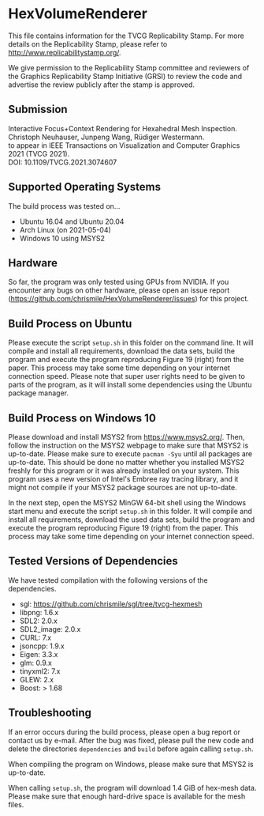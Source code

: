 # HexVolumeRenderer

This file contains information for the TVCG Replicability Stamp.
For more details on the Replicability Stamp, please refer to http://www.replicabilitystamp.org/.

We give permission to the Replicability Stamp committee and reviewers of the Graphics Replicability Stamp Initiative
(GRSI) to review the code and advertise the review publicly after the stamp is approved.


## Submission

Interactive Focus+Context Rendering for Hexahedral Mesh Inspection. \
Christoph Neuhauser, Junpeng Wang, Rüdiger Westermann. \
to appear in IEEE Transactions on Visualization and Computer Graphics 2021 (TVCG 2021). \
DOI: 10.1109/TVCG.2021.3074607


## Supported Operating Systems

The build process was tested on...
- Ubuntu 16.04 and Ubuntu 20.04
- Arch Linux (on 2021-05-04)
- Windows 10 using MSYS2


## Hardware

So far, the program was only tested using GPUs from NVIDIA. If you encounter any bugs on other hardware, please open an
issue report (https://github.com/chrismile/HexVolumeRenderer/issues) for this project.


## Build Process on Ubuntu

Please execute the script `setup.sh` in this folder on the command line. It will compile and install all requirements,
download the data sets, build the program and execute the program reproducing Figure 19 (right) from the paper.
This process may take some time depending on your internet connection speed. Please note that super user rights need to
be given to parts of the program, as it will install some dependencies using the Ubuntu package manager.


## Build Process on Windows 10

Please download and install MSYS2 from https://www.msys2.org/.
Then, follow the instruction on the MSYS2 webpage to make sure that MSYS2 is up-to-date.
Please make sure to execute `pacman -Syu` until all packages are up-to-date. This should be done no matter whether you
installed MSYS2 freshly for this program or it was already installed on your system. This program uses a new version of
Intel's Embree ray tracing library, and it might not compile if your MSYS2 package sources are not up-to-date.

In the next step, open the MSYS2 MinGW 64-bit shell using the Windows start menu and execute the script `setup.sh` in
this folder. It will compile and install all requirements, download the used data sets, build the program and execute
the program reproducing Figure 19 (right) from the paper. This process may take some time depending on your internet
connection speed.


## Tested Versions of Dependencies

We have tested compilation with the following versions of the dependencies.
- sgl: https://github.com/chrismile/sgl/tree/tvcg-hexmesh
- libpng: 1.6.x
- SDL2: 2.0.x
- SDL2_image: 2.0.x
- CURL: 7.x
- jsoncpp: 1.9.x
- Eigen: 3.3.x
- glm: 0.9.x
- tinyxml2: 7.x
- GLEW: 2.x
- Boost: > 1.68


## Troubleshooting

If an error occurs during the build process, please open a bug report or contact us by e-mail.
After the bug was fixed, please pull the new code and delete the directories `dependencies` and `build` before again
calling `setup.sh`.

When compiling the program on Windows, please make sure that MSYS2 is up-to-date.

When calling `setup.sh`, the program will download 1.4 GiB of hex-mesh data.
Please make sure that enough hard-drive space is available for the mesh files.
